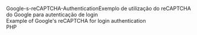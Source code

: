 Google-s-reCAPTCHA-AuthenticationExemplo de utilização do reCAPTCHA do Google para autenticação de login\
Example of Google's reCAPTCHA for login authentication\
PHP
